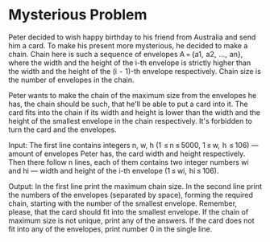 # Mysterious Problem

Peter decided to wish happy birthday to his friend from Australia and send him a card. To make his present more mysterious, he decided to make a chain. Chain here is such a sequence of envelopes A = {a1,  a2,  ...,  an}, where the width and the height of the i-th envelope is strictly higher than the width and the height of the (i  -  1)-th envelope respectively. Chain size is the number of envelopes in the chain.

Peter wants to make the chain of the maximum size from the envelopes he has, the chain should be such, that he'll be able to put a card into it. The card fits into the chain if its width and height is lower than the width and the height of the smallest envelope in the chain respectively. It's forbidden to turn the card and the envelopes.

Input: The first line contains integers n, w, h (1  ≤ n ≤ 5000, 1 ≤ w,  h  ≤ 106) — amount of envelopes Peter has, the card width and height respectively. Then there follow n lines, each of them contains two integer numbers wi and hi — width and height of the i-th envelope (1 ≤ wi,  hi ≤ 106).

Output: In the first line print the maximum chain size. In the second line print the numbers of the envelopes (separated by space), forming the required chain, starting with the number of the smallest envelope. Remember, please, that the card should fit into the smallest envelope. If the chain of maximum size is not unique, print any of the answers.
If the card does not fit into any of the envelopes, print number 0 in the single line.